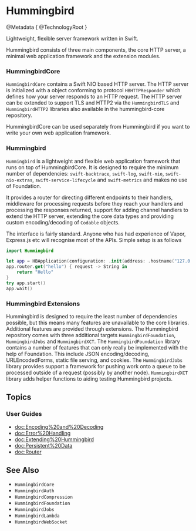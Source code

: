 # Hummingbird

@Metadata {
    @TechnologyRoot
}

Lightweight, flexible server framework written in Swift.

Hummingbird consists of three main components, the core HTTP server, a minimal web application framework and the extension modules.

### HummingbirdCore

``HummingbirdCore`` contains a Swift NIO based HTTP server. The HTTP server is initialized with a object conforming to protocol `HBHTTPResponder` which defines how your server responds to an HTTP request. The HTTP server can be extended to support TLS and HTTP2 via the ``HummingbirdTLS`` and ``HummingbirdHTTP2`` libraries also available in the hummingbird-core repository.

HummingbirdCore can be used separately from Hummingbird if you want to write your own web application framework.

### Hummingbird

``Hummingbird`` is a lightweight and flexible web application framework that runs on top of HummingbirdCore. It is designed to require the minimum number of dependencies: `swift-backtrace`, `swift-log`, `swift-nio`, `swift-nio-extras`, `swift-service-lifecycle` and `swift-metrics` and makes no use of Foundation.

It provides a router for directing different endpoints to their handlers, middleware for processing requests before they reach your handlers and processing the responses returned, support for adding channel handlers to extend the HTTP server, extending the core data types and providing custom encoding/decoding of `Codable` objects.

The interface is fairly standard. Anyone who has had experience of Vapor, Express.js etc will recognise most of the APIs. Simple setup is as follows

```swift
import Hummingbird

let app = HBApplication(configuration: .init(address: .hostname("127.0.0.1", port: 8080)))
app.router.get("hello") { request -> String in
    return "Hello"
}
try app.start()
app.wait()
```

### Hummingbird Extensions

Hummingbird is designed to require the least number of dependencies possible, but this means many features are unavailable to the core libraries. Additional features are provided through extensions. The Hummingbird repository comes with three additional targets ``HummingbirdFoundation``, ``HummingbirdJobs`` and ``HummingbirdXCT``. The ``HummingbirdFoundation`` library contains a number of features that can only really be implemented with the help of Foundation. This include JSON encoding/decoding, URLEncodedForms, static file serving, and cookies. The ``HummingbirdJobs`` library provides support a framework for pushing work onto a queue to be processed outside of a request (possibly by another node). ``HummingbirdXCT`` library adds helper functions to aiding testing Hummingbird projects.

## Topics

### User Guides

- <doc:Encoding%20and%20Decoding>
- <doc:Error%20Handling>
- <doc:Extending%20Hummingbird>
- <doc:Persistent%20Data>
- <doc:Router>

## See Also

- ``HummingbirdCore``
- ``HummingbirdAuth``
- ``HummingbirdCompression``
- ``HummingbirdFoundation``
- ``HummingbirdJobs``
- ``HummingbirdLambda``
- ``HummingbirdWebSocket``
